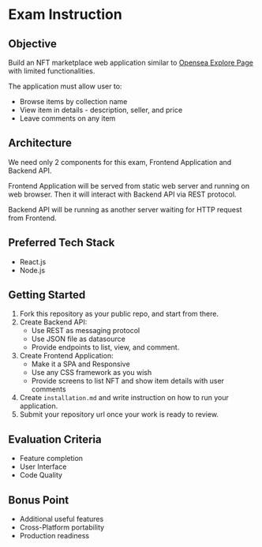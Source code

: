# Exam Instruction

## Objective
Build an NFT marketplace web application similar to [Opensea Explore Page](https://opensea.io/assets) with limited functionalities.

The application must allow user to:
- Browse items by collection name
- View item in details - description, seller, and price
- Leave comments on any item

## Architecture
We need only 2 components for this exam, Frontend Application and Backend API.

Frontend Application will be served from static web server and running on web browser. Then it will interact with Backend API via REST protocol. 

Backend API will be running as another server waiting for HTTP request from Frontend.

## Preferred Tech Stack
- React.js
- Node.js

## Getting Started
1. Fork this repository as your public repo, and start from there.
2. Create Backend API:
    - Use REST as messaging protocol
    - Use JSON file as datasource
    - Provide endpoints to list, view, and comment.
3. Create Frontend Application:
    - Make it a SPA and Responsive
    - Use any CSS framework as you wish 
    - Provide screens to list NFT and show item details with user comments
4. Create `installation.md` and write instruction on how to run your application.
5. Submit your repository url once your work is ready to review.

## Evaluation Criteria
- Feature completion
- User Interface
- Code Quality


## Bonus Point

- Additional useful features
- Cross-Platform portability
- Production readiness
